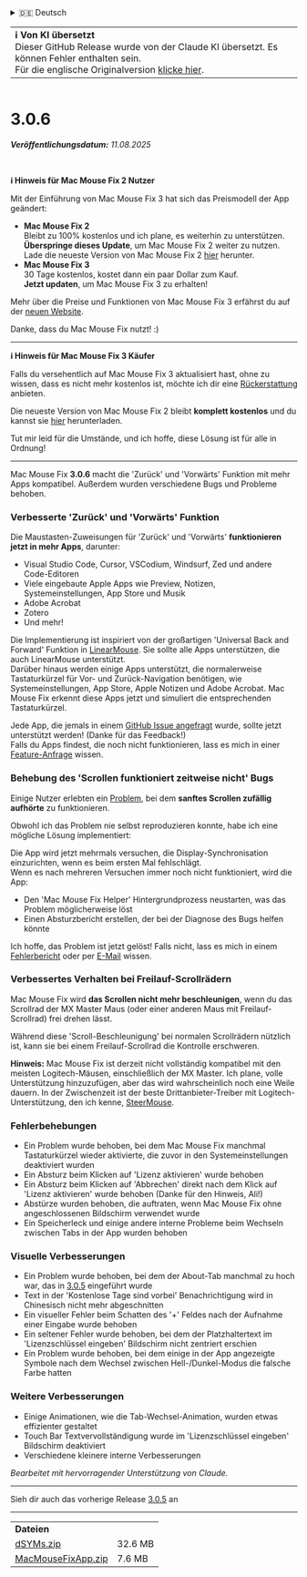 <details>
<summary>🇩🇪 Deutsch</summary>

[🇬🇧 English (GitHub Release)](https://github.com/noah-nuebling/mac-mouse-fix/releases/tag/3.0.6)\
**🇩🇪 Deutsch**\
[🇻🇳 Tiếng Việt](https://redirect.macmousefix.com/?target=mmf-release&tag=3.0.6&locale=vi)\
[🇨🇳 中文 (简体)](https://redirect.macmousefix.com/?target=mmf-release&tag=3.0.6&locale=zh-Hans)\
[🇨🇳 中文 (繁體)](https://redirect.macmousefix.com/?target=mmf-release&tag=3.0.6&locale=zh-Hant)\
[🇭🇰 中文（香港)](https://redirect.macmousefix.com/?target=mmf-release&tag=3.0.6&locale=zh-HK)\
[🇰🇷 한국어](https://redirect.macmousefix.com/?target=mmf-release&tag=3.0.6&locale=ko)\
[Help translate Mac Mouse Fix to different languages!](https://github.com/noah-nuebling/mac-mouse-fix/discussions/731)
</details>
<table align=><td>
<b>ℹ️ Von KI übersetzt</b><br>
Dieser GitHub Release wurde von der Claude KI übersetzt. Es können Fehler enthalten sein.<br>
Für die englische Originalversion <a href="https://github.com/noah-nuebling/mac-mouse-fix/releases/tag/3.0.6">klicke hier</a>.
</td></table>

<table></table>

# 3.0.6
***Veröffentlichungsdatum:** 11.08.2025*

<br>

**ℹ️ Hinweis für Mac Mouse Fix 2 Nutzer**

Mit der Einführung von Mac Mouse Fix 3 hat sich das Preismodell der App geändert:

- **Mac Mouse Fix 2**\
Bleibt zu 100% kostenlos und ich plane, es weiterhin zu unterstützen.\
**Überspringe dieses Update**, um Mac Mouse Fix 2 weiter zu nutzen. Lade die neueste Version von Mac Mouse Fix 2 [hier](https://redirect.macmousefix.com/?target=mmf2-latest&locale=de) herunter.
- **Mac Mouse Fix 3**\
30 Tage kostenlos, kostet dann ein paar Dollar zum Kauf.\
**Jetzt updaten**, um Mac Mouse Fix 3 zu erhalten!

Mehr über die Preise und Funktionen von Mac Mouse Fix 3 erfährst du auf der [neuen Website](https://macmousefix.com/).

Danke, dass du Mac Mouse Fix nutzt! :)

---

**ℹ️ Hinweis für Mac Mouse Fix 3 Käufer**

Falls du versehentlich auf Mac Mouse Fix 3 aktualisiert hast, ohne zu wissen, dass es nicht mehr kostenlos ist, möchte ich dir eine [Rückerstattung](https://redirect.macmousefix.com/?target=mmf-apply-for-refund&locale=de) anbieten.

Die neueste Version von Mac Mouse Fix 2 bleibt **komplett kostenlos** und du kannst sie [hier](https://redirect.macmousefix.com/?target=mmf2-latest&locale=de) herunterladen.

Tut mir leid für die Umstände, und ich hoffe, diese Lösung ist für alle in Ordnung!

---

Mac Mouse Fix **3.0.6** macht die 'Zurück' und 'Vorwärts' Funktion mit mehr Apps kompatibel.
Außerdem wurden verschiedene Bugs und Probleme behoben.

### Verbesserte 'Zurück' und 'Vorwärts' Funktion

Die Maustasten-Zuweisungen für 'Zurück' und 'Vorwärts' **funktionieren jetzt in mehr Apps**, darunter:

- Visual Studio Code, Cursor, VSCodium, Windsurf, Zed und andere Code-Editoren
- Viele eingebaute Apple Apps wie Preview, Notizen, Systemeinstellungen, App Store und Musik
- Adobe Acrobat
- Zotero
- Und mehr!

Die Implementierung ist inspiriert von der großartigen 'Universal Back and Forward' Funktion in [LinearMouse](https://github.com/linearmouse/linearmouse). Sie sollte alle Apps unterstützen, die auch LinearMouse unterstützt. \
Darüber hinaus werden einige Apps unterstützt, die normalerweise Tastaturkürzel für Vor- und Zurück-Navigation benötigen, wie Systemeinstellungen, App Store, Apple Notizen und Adobe Acrobat. Mac Mouse Fix erkennt diese Apps jetzt und simuliert die entsprechenden Tastaturkürzel.

Jede App, die jemals in einem [GitHub Issue angefragt](https://github.com/noah-nuebling/mac-mouse-fix/issues?q=state%3Aclosed%20label%3A%22Universal%20Back%20and%20Forward%22) wurde, sollte jetzt unterstützt werden! (Danke für das Feedback!) \
Falls du Apps findest, die noch nicht funktionieren, lass es mich in einer [Feature-Anfrage](http://redirect.macmousefix.com/?target=mmf-feedback-feature-request&locale=de) wissen.

### Behebung des 'Scrollen funktioniert zeitweise nicht' Bugs

Einige Nutzer erlebten ein [Problem](https://github.com/noah-nuebling/mac-mouse-fix/issues?q=is%3Aissue%20state%3Aclosed%20stops%20working%20label%3A%22Scroll%20Stops%20Working%20Intermittently%22), bei dem **sanftes Scrollen zufällig aufhörte** zu funktionieren.

Obwohl ich das Problem nie selbst reproduzieren konnte, habe ich eine mögliche Lösung implementiert:

Die App wird jetzt mehrmals versuchen, die Display-Synchronisation einzurichten, wenn es beim ersten Mal fehlschlägt. \
Wenn es nach mehreren Versuchen immer noch nicht funktioniert, wird die App:

- Den 'Mac Mouse Fix Helper' Hintergrundprozess neustarten, was das Problem möglicherweise löst
- Einen Absturzbericht erstellen, der bei der Diagnose des Bugs helfen könnte

Ich hoffe, das Problem ist jetzt gelöst! Falls nicht, lass es mich in einem [Fehlerbericht](http://redirect.macmousefix.com/?target=mmf-feedback-bug-report&locale=de) oder per [E-Mail](http://redirect.macmousefix.com/?target=mailto-noah&locale=de) wissen.

### Verbessertes Verhalten bei Freilauf-Scrollrädern

Mac Mouse Fix wird **das Scrollen nicht mehr beschleunigen**, wenn du das Scrollrad der MX Master Maus (oder einer anderen Maus mit Freilauf-Scrollrad) frei drehen lässt.

Während diese 'Scroll-Beschleunigung' bei normalen Scrollrädern nützlich ist, kann sie bei einem Freilauf-Scrollrad die Kontrolle erschweren.

**Hinweis:** Mac Mouse Fix ist derzeit nicht vollständig kompatibel mit den meisten Logitech-Mäusen, einschließlich der MX Master. Ich plane, volle Unterstützung hinzuzufügen, aber das wird wahrscheinlich noch eine Weile dauern. In der Zwischenzeit ist der beste Drittanbieter-Treiber mit Logitech-Unterstützung, den ich kenne, [SteerMouse](https://plentycom.jp/en/steermouse/).

### Fehlerbehebungen

- Ein Problem wurde behoben, bei dem Mac Mouse Fix manchmal Tastaturkürzel wieder aktivierte, die zuvor in den Systemeinstellungen deaktiviert wurden
- Ein Absturz beim Klicken auf 'Lizenz aktivieren' wurde behoben
- Ein Absturz beim Klicken auf 'Abbrechen' direkt nach dem Klick auf 'Lizenz aktivieren' wurde behoben (Danke für den Hinweis, Ali!)
- Abstürze wurden behoben, die auftraten, wenn Mac Mouse Fix ohne angeschlossenen Bildschirm verwendet wurde
- Ein Speicherleck und einige andere interne Probleme beim Wechseln zwischen Tabs in der App wurden behoben

### Visuelle Verbesserungen

- Ein Problem wurde behoben, bei dem der About-Tab manchmal zu hoch war, das in [3.0.5](https://redirect.macmousefix.com/?target=mmf-release&tag=3.0.5&locale=de) eingeführt wurde
- Text in der 'Kostenlose Tage sind vorbei' Benachrichtigung wird in Chinesisch nicht mehr abgeschnitten
- Ein visueller Fehler beim Schatten des '+' Feldes nach der Aufnahme einer Eingabe wurde behoben
- Ein seltener Fehler wurde behoben, bei dem der Platzhaltertext im 'Lizenzschlüssel eingeben' Bildschirm nicht zentriert erschien
- Ein Problem wurde behoben, bei dem einige in der App angezeigte Symbole nach dem Wechsel zwischen Hell-/Dunkel-Modus die falsche Farbe hatten

### Weitere Verbesserungen

- Einige Animationen, wie die Tab-Wechsel-Animation, wurden etwas effizienter gestaltet
- Touch Bar Textvervollständigung wurde im 'Lizenzschlüssel eingeben' Bildschirm deaktiviert
- Verschiedene kleinere interne Verbesserungen

*Bearbeitet mit hervorragender Unterstützung von Claude.*

---

Sieh dir auch das vorherige Release [3.0.5](https://redirect.macmousefix.com/?target=mmf-release&tag=3.0.5&locale=de) an

---

<table align="start">
<tr>
    <td colspan=2>
        <b>Dateien</b>
    </td>
</tr>
<tr>
    <td><a href="https://github.com/noah-nuebling/mac-mouse-fix/releases/download/3.0.6/dSYMs.zip">dSYMs.zip</a></td>
    <td>32.6 MB</td>
</tr>
<tr>
    <td><a href="https://github.com/noah-nuebling/mac-mouse-fix/releases/download/3.0.6/MacMouseFixApp.zip">MacMouseFixApp.zip</a></td>
    <td>7.6 MB</td>
</tr>
</table>